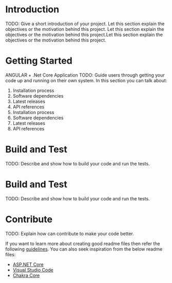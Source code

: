 # Introduction 
TODO: Give a short introduction of your project. Let this section explain the objectives or the motivation behind this project. 
Let this section explain the objectives or the motivation behind this project.Let this section explain the objectives or the motivation behind this project.

# Getting Started

ANGULAR + .Net Core Application
TODO: Guide users through getting your code up and running on their own system. In this section you can talk about:
1.	Installation process
2.	Software dependencies
3.	Latest releases
4.	API references
1.	Installation process
2.	Software dependencies
3.	Latest releases
4.	API references
# Build and Test
TODO: Describe and show how to build your code and run the tests. 
# Build and Test
TODO: Describe and show how to build your code and run the tests. 

# Contribute
TODO: Explain how can contribute to make your code better. 

If you want to learn more about creating good readme files then refer the following [guidelines](https://docs.microsoft.com/en-us/azure/devops/repos/git/create-a-readme?view=azure-devops). You can also seek inspiration from the below readme files:
- [ASP.NET Core](https://github.com/aspnet/Home)
- [Visual Studio Code](https://github.com/Microsoft/vscode)
- [Chakra Core](https://github.com/Microsoft/ChakraCore)
